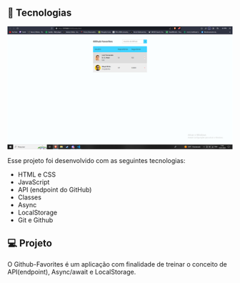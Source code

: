 

<br>

## 🚀 Tecnologias

<img src="./assets/Capturar.PNG" alt="">


Esse projeto foi desenvolvido com as seguintes tecnologias:

- HTML e CSS
- JavaScript
- API (endpoint do GitHub)
- Classes
- Async
- LocalStorage
- Git e Github

## 💻 Projeto

O Github-Favorites é um aplicação com finalidade de treinar o conceito de API(endpoint), Async/await e LocalStorage.



